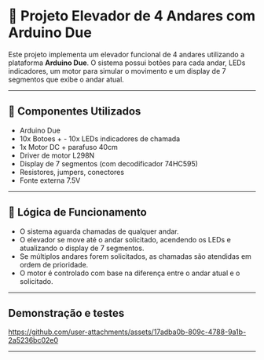 # 🚧 Projeto Elevador de 4 Andares com Arduino Due

Este projeto implementa um elevador funcional de 4 andares utilizando a plataforma **Arduino Due**. O sistema possui botões para cada andar, LEDs indicadores, um motor para simular o movimento e um display de 7 segmentos que exibe o andar atual.

---

## 🔧 Componentes Utilizados

- Arduino Due
- 10x Botoes + - 10x LEDs indicadores de chamada
- 1x Motor DC + parafuso 40cm
- Driver de motor L298N
- Display de 7 segmentos (com decodificador 74HC595)
- Resistores, jumpers, conectores
- Fonte externa 7.5V

---

## 🧠 Lógica de Funcionamento

- O sistema aguarda chamadas de qualquer andar.
- O elevador se move até o andar solicitado, acendendo os LEDs e atualizando o display de 7 segmentos.
- Se múltiplos andares forem solicitados, as chamadas são atendidas em ordem de prioridade.
- O motor é controlado com base na diferença entre o andar atual e o solicitado.

---
##  Demonstração e testes


https://github.com/user-attachments/assets/17adba0b-809c-4788-9a1b-2a5236bc02e0


---

